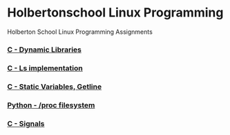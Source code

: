 # Holbertonschool Linux Programming

Holberton School Linux Programming Assignments

### [C - Dynamic Libraries](0x00-c_dynamic_libraries)

### [C - Ls implementation](0x01-ls)

### [C - Static Variables, Getline](0x02-getline)

### [Python - /proc filesystem](0x03-proc_filesystem)

### [C - Signals](0x05-signals)
